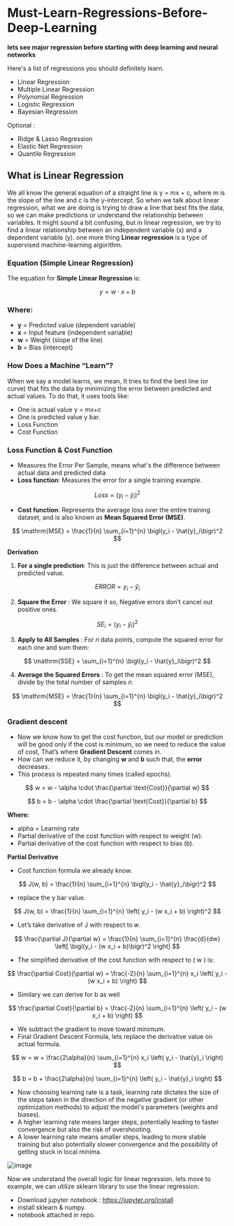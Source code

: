 # Must-Learn-Regressions-Before-Deep-Learning
**lets see major regression before starting with deep learning and neural networks**

Here's a list of regressions you should definitely learn. 
- Linear Regression
- Multiple Linear Regression
- Polynomial Regression
- Logistic Regression
- Bayesian Regression

Optional :
- Ridge & Lasso Regression
- Elastic Net Regression
- Quantile Regression

## What is Linear Regression
We all know the general equation of a straight line is y = mx + c, where m is the slope of the line and c is the y-intercept. So when we talk about linear regression, what we are doing is trying to draw a line that best fits the data, so we can make predictions or understand the relationship between variables.
It might sound a bit confusing, but in linear regression, we try to find a linear relationship between an independent variable (x) and a dependent variable (y).
one more thing **Linear regression** is a type of supervised machine-learning algorithm.

### Equation (Simple Linear Regression)

The equation for **Simple Linear Regression** is:

$$
y = w \cdot x + b
$$

### Where:
- **y** = Predicted value (dependent variable)  
- **x** = Input feature (independent variable)  
- **w** = Weight (slope of the line)  
- **b** = Bias (intercept)

### How Does a Machine “Learn”?
When we say a model learns, we mean, It tries to find the best line (or curve) that fits the data by minimizing the error between predicted and actual values.
To do that, it uses tools like:

- One is actual value y = mx+c
- One is predicted value y bar.
- Loss Function
- Cost Function

### Loss Function & Cost Function
- Measures the Error Per Sample, means what's the difference between actual data and predicted data
- **Loss function**: Measures the error for a single training example.

$$
Loss =  \bigl(y_i - \hat{y}_i\bigr)^2
$$

- **Cost function**: Represents the average loss over the entire training dataset, and is also known as **Mean Squared Error (MSE)**.

$$
\mathrm{MSE} = \frac{1}{n} \sum_{i=1}^{n} \bigl(y_i - \hat{y}_i\bigr)^2
$$

**Derivation**
1. **For a single prediction**: This is just the difference between actual and predicted value.
  
$$
ERROR = y_i - \hat{y}_i
$$

2. **Square the Error** : We square it so, Negative errors don’t cancel out positive ones.

$$
SE_i = \bigl(y_i - \hat{y}_i\bigr)^2
$$

3. **Apply to All Samples** : For 𝑛 data points, compute the squared error for each one and sum them:

$$
\mathrm{SSE} = \sum_{i=1}^{n} \bigl(y_i - \hat{y}_i\bigr)^2
$$

4. **Average the Squared Errors** : To get the mean squared error (MSE), divide by the total number of samples 𝑛.

$$
\mathrm{MSE} = \frac{1}{n} \sum_{i=1}^{n} \bigl(y_i - \hat{y}_i\bigr)^2
$$

### Gradient descent
- Now we know how to get the cost function, but our model or prediction will be good only if the cost is minimum, so we need to reduce the value of cost, That’s where **Gradient Descent** comes in.
- How can we reduce it, by changing **w** and **b** such that, the **error** decreases.
- This process is repeated many times (called epochs).

$$
w = w - \alpha \cdot \frac{\partial \text{Cost}}{\partial w}
$$

$$
b = b - \alpha \cdot \frac{\partial \text{Cost}}{\partial b}
$$

**Where:**
- alpha = Learning rate
- Partial derivative of the cost function with respect to weight (w).
- Partial derivative of the cost function with respect to bias (b).

**Partial Derivative**

- Cost function formula we already know.

$$
J(w, b) = \frac{1}{n} \sum_{i=1}^{n} \bigl(y_i - \hat{y}_i\bigr)^2
$$

- replace the y bar value.

$$
J(w, b) = \frac{1}{n} \sum_{i=1}^{n} \left( y_i - (w x_i + b) \right)^2
$$

- Let’s take derivative of J with respect to 𝑤.

$$
\frac{\partial J}{\partial w} = \frac{1}{n} \sum_{i=1}^{n} \frac{d}{dw} \left[ \bigl(y_i - (w x_i + b)\bigr)^2 \right]
$$

- The simplified derivative of the cost function with respect to \( w \) is:

$$
\frac{\partial Cost}{\partial w} = \frac{-2}{n} \sum_{i=1}^{n} x_i \left( y_i - (w x_i + b) \right)
$$

- Similary we can derive for b as well

$$
\frac{\partial Cost}{\partial b} = \frac{-2}{n} \sum_{i=1}^{n} \left( y_i - (w x_i + b) \right)
$$

- We subtract the gradient to move toward minimum.
- Final Gradient Descent Formula, lets replace the derivative value on actual formula.

$$
w = w + \frac{2\alpha}{n} \sum_{i=1}^{n} x_i \left( y_i - \hat{y}_i \right)
$$

$$
b = b + \frac{2\alpha}{n} \sum_{i=1}^{n} \left( y_i - \hat{y}_i \right)
$$

- Now choosing learning rate is a task, learning rate dictates the size of the steps taken in the direction of the negative gradient (or other optimization methods) to adjust the model's parameters (weights and biases).
- A higher learning rate means larger steps, potentially leading to faster convergence but also the risk of overshooting.
- A lower learning rate means smaller steps, leading to more stable training but also potentially slower convergence and the possibility of getting stuck in local minima. 

![image](https://github.com/user-attachments/assets/9b4363cf-79a7-4474-b320-61c9c09b6f23)

Now we understand the overall logic for linear regression. lets move to example, we can utilize sklearn library to use the linear regression.

- Download jupyter notebook : https://jupyter.org/install
- install sklearn & numpy.
- notebook attached in repo.


